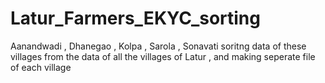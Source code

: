 # Latur_Farmers_EKYC_sorting
Aanandwadi , Dhanegao , Kolpa , Sarola , Sonavati soritng data of these villages from the data of all the villages of Latur , and making seperate file of each village 
